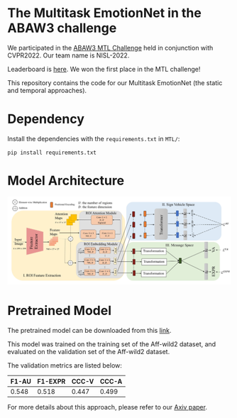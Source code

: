 # The Multitask EmotionNet in the ABAW3 challenge

We participated in the [ABAW3 MTL Challenge](https://ibug.doc.ic.ac.uk/resources/cvpr-2022-3rd-abaw/) held in conjunction with CVPR2022. Our team name is NISL-2022. 

Leaderboard is [here](https://drive.google.com/file/d/1rTLFTQaVZOrtB17WrTOH7m038TwdLIPB/view). We won the first place in the MTL challenge!

This repository contains the code for our Multitask EmotionNet (the static and temporal approaches).

# Dependency

Install the dependencies with the `requirements.txt` in `MTL/`:
```
pip install requirements.txt
```

# Model Architecture

![image info](./MTL/figures/Model_Architecture.jpg)


# Pretrained Model

The pretrained model can be downloaded from this [link](https://hkustconnect-my.sharepoint.com/:u:/g/personal/ddeng_connect_ust_hk/EaRbMo6Q5uZGtHqQHfGzxigB3xJwzjkGF3qS8hlbw4gVPA?e=0N0Iv3). 

This model was trained on the training set of the Aff-wild2 dataset, and evaluated on the validation set of the Aff-wild2 dataset.

The validation metrics are listed below:

| F1-AU | F1-EXPR | CCC-V | CCC-A|
| --- | ---| ---| ---|
| 0.548| 0.518| 0.447| 0.499|


For more details about this approach, please refer to our [Axiv paper](https://arxiv.org/abs/2203.12845).




